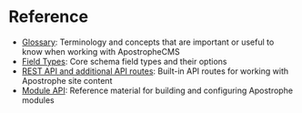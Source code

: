 # Reference

- [Glossary](/reference/glossary.md): Terminology and concepts that are important or useful to know when working with ApostropheCMS
- [Field Types](/reference/field-types/): Core schema field types and their options
- [REST API and additional API routes](/reference/api/): Built-in API routes for working with Apostrophe site content
- [Module API](/reference/module-api/): Reference material for building and configuring Apostrophe modules